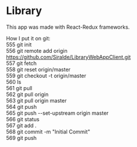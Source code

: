 # Library

This app was made with React-Redux frameworks. 

How I put it on git:<br />
  555  git init<br />
  556  git remote add origin https://github.com/Siralde/LibraryWebAppClient.git<br />
  557  git fetch<br />
  558  git reset origin/master<br />
  559  git checkout -t origin/master<br />
  560  ls<br />
  561  git pull<br />
  562  git pull origin<br />
  563  git pull origin master<br />
  564  git push <br />
  565  git push --set-upstream origin master<br />
  566  git status<br />
  567  git add .<br />
  568  git commit -m "Initial Commit"<br />
  569  git push <br />
